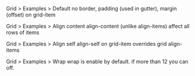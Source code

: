 Grid > Examples > Default
no border, padding (used in gutter), margin (offset) on grid-item

Grid > Examples > Align content
align-content (unlike align-items) affect all rows of items

Grid > Examples > Align self
align-self on grid-item overrides grid align-items

Grid > Examples > Wrap
wrap is enable by default. if more than 12 you can off.
